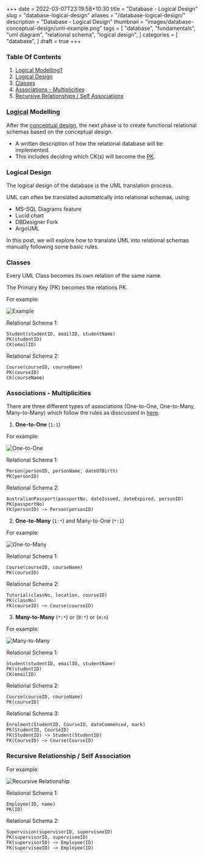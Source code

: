 +++
date = 2022-03-07T23:19:58+10:30
title = "Database - Logical Design"
slug = "database-logical-design"
aliases = "/database-logical-design/"
description = "Database - Logical Design"
thumbnail = "images/database-conceptual-design/uml-example.png"
tags = [
    "database",
    "fundamentals",
    "uml diagram",
    "relational schema",
    "logical design",
]
categories = [
    "database",
]
draft = true
+++

### Table Of Contents

1. [Logical Modelling?](#logical-modelling)
1. [Logical Design](#logical-design)
1. [Classes](#classes)
1. [Associations - Multiplicities](#associations---multiplicities)
1. [Recursive Relationships / Self
   Associations](#recursive-relationship-or-self-association)

### [Logical](https://www.oxfordlearnersdictionaries.com/definition/english/logical_1?q=logical) Modelling

After the [conceptual
design](https://tanducmai.com/posts/database-conceptual-design), the next phase
is to create functional relational schemas based on the conceptual design.
- A written description of how the relational database will be implemented.
- This includes deciding which CK(s) will become the
  [PK](https://tanducmai.com/posts/database-identify-the-primary-key).

### Logical Design

The logical design of the database is the UML translation process.

UML can often be translated automatically into relational schemas, using:
- MS-SQL Diagrams feature
- Lucid chart
- DBDesigner Fork
- ArgoUML

In this post, we will explore how to translate UML into relational schemas
manually following some basic rules.

### Classes

Every UML Class becomes its own relation of the same name.

The Primary Key (PK) becomes the relations PK.

For example:

![Example](/images/database-conceptual-design/association.png)

Relational Schema 1:

```text
Student(studentID, emailID, studentName)
PK(studentID)
CK(emailID)
```

Relational Schema 2:

```text
Course(courseID, courseName)
PK(courseID)
CK(courseName)
```

### Associations - Multiplicities

There are three different types of associations (One-to-One, One-to-Many,
Many-to-Many) which follow the rules as disscussed in
[here](https://tanducmai.com/posts/database-conceptual-design/#multiplicity).

1. **One-to-One** (`1:1`)

For example:

![One-to-One](/images/database-conceptual-design/one-to-one-2.png)

Relational Schema 1:

```text
Person(personID, personName, dateOfBirth)
PK(personID)
```

Relational Schema 2:

```text
AustralianPassport(passportNo, dateIssued, dateExpired, personID)
PK(passportNo)
FK(personID) ~> Person(personID)
```

2. **One-to-Many** (`1:*`) and Many-to-One (`*:1`)

For example:

![One-to-Many](/images/database-conceptual-design/one-to-many-2.png)

Relational Schema 1:

```text
Course(courseID, courseName)
PK(courseID)
```

Relational Schema 2:

```text
Tutorial(classNo, location, courseID)
PK(classNo)
FK(courseID) ~> Course(courseID)
```

3. **Many-to-Many** (`*:*`) or (`0:*`) or (`m:n`)

For example:

![Many-to-Many](/images/database-conceptual-design/association-class-after.png)

Relational Schema 1:

```text
Student(studentID, emailID, studentName)
PK(studentID)
CK(emailID)
```

Relational Schema 2:

```text
Course(courseID, courseName)
PK(courseID)
```

Relational Schema 3:

```text
Enrolment(StudentID, CourseID, dateCommenced, mark)
PK(StudentID, CourseID)
FK(StudentID) ~> Student(StudentID)
FK(CourseID) ~> Course(CourseID)
```

### Recursive Relationship / Self Association

For example:

![Recursive Relationship](/images/database-conceptual-design/recursive-1.png)

Relational Schema 1:

```text
Employee(ID, name)
PK(ID)
```

Relational Schema 2:

```text
Supervision(supervisorID, superviseeID)
PK(supervisorID, superviseeID)
FK(supervisorID) ~> Employee(ID)
FK(superviseeID) ~> Employee(ID)
```
